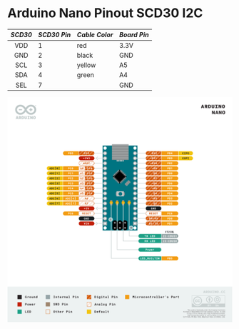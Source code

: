 # Arduino Nano Pinout SCD30 I2C

| *SCD30* | *SCD30 Pin* | *Cable Color* | *Board Pin* |
| :---: | --- | --- | --- |
| VDD | 1 | red | 3.3V |
| GND | 2 | black | GND |
| SCL | 3 | yellow | A5 |
| SDA | 4 | green | A4 |
| SEL | 7 |  | GND |


<img src="Arduino-Nano-pinout.png" width="700px">
